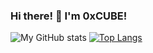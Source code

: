 ### Hi there! 👋 I'm 0xCUBE!

![My GitHub stats](https://github-readme-stats.vercel.app/api?username=0xCUB3&show_icons=true&theme=radical) [![Top Langs](https://github-readme-stats.vercel.app/api/top-langs/?username=0xCUB3&theme=radical)](https://github.com/anuraghazra/github-readme-stats)
